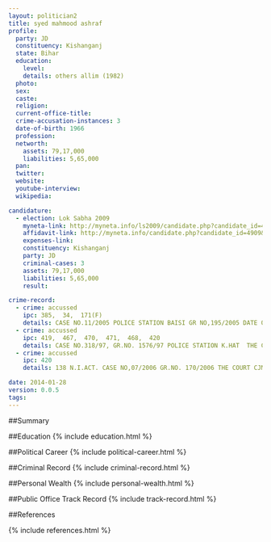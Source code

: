 ```yaml
---
layout: politician2
title: syed mahmood ashraf
profile: 
  party: JD
  constituency: Kishanganj
  state: Bihar
  education: 
    level: 
    details: others allim (1982)
  photo: 
  sex: 
  caste: 
  religion: 
  current-office-title: 
  crime-accusation-instances: 3
  date-of-birth: 1966
  profession: 
  networth: 
    assets: 79,17,000
    liabilities: 5,65,000
  pan: 
  twitter: 
  website: 
  youtube-interview: 
  wikipedia: 

candidature: 
  - election: Lok Sabha 2009
    myneta-link: http://myneta.info/ls2009/candidate.php?candidate_id=4909
    affidavit-link: http://myneta.info/candidate.php?candidate_id=4909&scan=original
    expenses-link: 
    constituency: Kishanganj 
    party: JD
    criminal-cases: 3
    assets: 79,17,000
    liabilities: 5,65,000
    result:  

crime-record: 
  - crime: accussed
    ipc: 385,  34,  171(F)
    details: CASE NO.11/2005 POLICE STATION BAISI GR NO,195/2005 DATE 05.07.2005 THE COURT CJM PURNEA IF ANY AGAINST ABOVE ORDER TAKING COGNIZANCE 
  - crime: accussed
    ipc: 419,  467,  470,  471,  468,  420
    details: CASE NO.318/97, GR.NO. 1576/97 POLICE STATION K.HAT  THE COURT CJM PURNEA  DATE 03.12.2002 
  - crime: accussed
    ipc: 420
    details: 138 N.I.ACT. CASE NO,07/2006 GR.NO. 170/2006 THE COURT CJM PURNEA POLICE STATION BAISI DATE 12.12.2006 FOR REVISION ETC IF ANY FILED AGAINST ABOVE ORDER TAKING COGNIZANCE CRIMINAL REVISION NO,224/2007 HAS BEEN FILED AGAINST THE ORDER OF COGNIZANCE AND CR. REVISION IS PENDING IN THE COURT OF LEARNED F.T.C. I PURNEA 

date: 2014-01-28
version: 0.0.5
tags: 
---
```

##Summary


##Education
{% include education.html %}


##Political Career
{% include political-career.html %}


##Criminal Record
{% include criminal-record.html %}


##Personal Wealth
{% include personal-wealth.html %}


##Public Office Track Record
{% include track-record.html %}


##References


{% include references.html %}